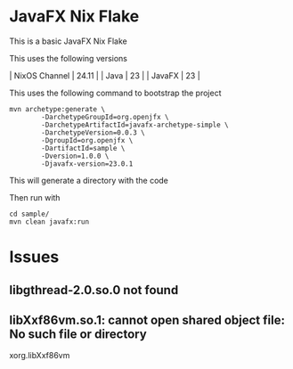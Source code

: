 # JavaFX Nix Flake

This is a basic JavaFX Nix Flake

This uses the following versions

| NixOS Channel | 24.11 |
| Java          | 23    |
| JavaFX        | 23    |

This uses the following command to bootstrap the project

``` shell
mvn archetype:generate \
        -DarchetypeGroupId=org.openjfx \
        -DarchetypeArtifactId=javafx-archetype-simple \
        -DarchetypeVersion=0.0.3 \
        -DgroupId=org.openjfx \
        -DartifactId=sample \
        -Dversion=1.0.0 \
        -Djavafx-version=23.0.1
```

This will generate a directory with the code

Then run with

``` shell
cd sample/
mvn clean javafx:run
```


# Issues

## libgthread-2.0.so.0 not found

## libXxf86vm.so.1: cannot open shared object file: No such file or directory

xorg.libXxf86vm
